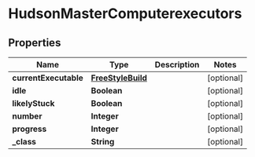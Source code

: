 

# HudsonMasterComputerexecutors

## Properties

Name | Type | Description | Notes
------------ | ------------- | ------------- | -------------
**currentExecutable** | [**FreeStyleBuild**](FreeStyleBuild.md) |  |  [optional]
**idle** | **Boolean** |  |  [optional]
**likelyStuck** | **Boolean** |  |  [optional]
**number** | **Integer** |  |  [optional]
**progress** | **Integer** |  |  [optional]
**_class** | **String** |  |  [optional]




